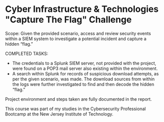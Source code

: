 # Cyber Infrastructure & Technologies "Capture The Flag" Challenge

Scope: Given the provided scenario, access and review security events within a SIEM system to investigate a potential incident and capture a hidden “flag.” 

COMPLETED TASKS: 
- The credentials to a Splunk SIEM server, not provided with the project, were found on a POP3 mail server also existing within the environment.
- A search within Splunk for records of suspicious download attempts, as per the given scenario, was made. The download sources from within the logs were further investigated to find and then decode the hidden “flag.”

Project environment and steps taken are fully documented in the report.

This course was part of my studies in the Cybersecurity Professional Bootcamp at the New Jersey Institute of Technology.
